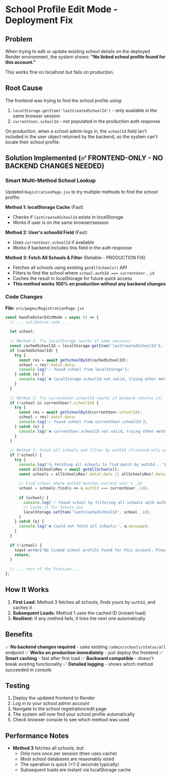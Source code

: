 # School Profile Edit Mode - Deployment Fix

## Problem
When trying to edit or update existing school details on the deployed Render environment, the system shows:
**"No linked school profile found for this account."**

This works fine on localhost but fails on production.

## Root Cause
The frontend was trying to find the school profile using:
1. `localStorage.getItem('lastCreatedSchoolId')` - only available in the same browser session
2. `currentUser.schoolId` - not populated in the production auth response

On production, when a school admin logs in, the `schoolId` field isn't included in the user object returned by the backend, so the system can't locate their school profile.

## Solution Implemented (✅ FRONTEND-ONLY - NO BACKEND CHANGES NEEDED)

### Smart Multi-Method School Lookup

Updated `RegistrationPage.jsx` to try multiple methods to find the school profile:

**Method 1: localStorage Cache** (Fast)
- Checks if `lastCreatedSchoolId` exists in localStorage
- Works if user is on the same browser/session

**Method 2: User's schoolId Field** (Fast)
- Uses `currentUser.schoolId` if available
- Works if backend includes this field in the auth response

**Method 3: Fetch All Schools & Filter** (Reliable - PRODUCTION FIX)
- Fetches all schools using existing `getAllSchools()` API
- Filters to find the school where `school.authId === currentUser._id`
- Caches the result in localStorage for future quick access
- **This method works 100% on production without any backend changes**

### Code Changes

**File:** `src/pages/RegistrationPage.jsx`

```javascript
const handleEnterEditMode = async () => {
  // ... validation code ...
  
  let school;
  
  // Method 1: Try localStorage (works if same session)
  const cachedSchoolId = localStorage.getItem('lastCreatedSchoolId');
  if (cachedSchoolId) {
    try {
      const res = await getSchoolById(cachedSchoolId);
      school = res?.data?.data;
      console.log('✅ Found school from localStorage');
    } catch (e) {
      console.log('❌ localStorage schoolId not valid, trying other methods...');
    }
  }
  
  // Method 2: Try currentUser.schoolId (works if backend returns it)
  if (!school && currentUser?.schoolId) {
    try {
      const res = await getSchoolById(currentUser.schoolId);
      school = res?.data?.data;
      console.log('✅ Found school from currentUser.schoolId');
    } catch (e) {
      console.log('❌ currentUser.schoolId not valid, trying other methods...');
    }
  }
  
  // Method 3: Fetch all schools and filter by authId (frontend-only solution)
  if (!school) {
    try {
      console.log('🔍 Fetching all schools to find match by authId...');
      const allSchoolsRes = await getAllSchools();
      const schools = allSchoolsRes?.data?.data || allSchoolsRes?.data || [];
      
      // Find school where authId matches current user's _id
      school = schools.find(s => s.authId === currentUser._id);
      
      if (school) {
        console.log('✅ Found school by filtering all schools with authId');
        // Cache it for future use
        localStorage.setItem('lastCreatedSchoolId', school._id);
      }
    } catch (e) {
      console.log('❌ Could not fetch all schools:', e.message);
    }
  }
  
  if (!school) {
    toast.error("No linked school profile found for this account. Please create a school profile first.");
    return;
  }
  
  // ... rest of the function ...
};
```

## How It Works

1. **First Load:** Method 3 fetches all schools, finds yours by `authId`, and caches it
2. **Subsequent Loads:** Method 1 uses the cached ID (instant load)
3. **Resilient:** If any method fails, it tries the next one automatically

## Benefits

✅ **No backend changes required** - uses existing `/admin/schools/status/all` endpoint
✅ **Works on production immediately** - just deploy the frontend
✅ **Smart caching** - fast after first load
✅ **Backward compatible** - doesn't break existing functionality
✅ **Detailed logging** - shows which method succeeded in console

## Testing

1. Deploy the updated frontend to Render
2. Log in to your school admin account
3. Navigate to the school registration/edit page
4. The system will now find your school profile automatically
5. Check browser console to see which method was used

## Performance Notes

- **Method 3** fetches all schools, but:
  - Only runs once per session (then uses cache)
  - Most school databases are reasonably sized
  - The operation is quick (<1-2 seconds typically)
  - Subsequent loads are instant via localStorage cache
